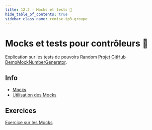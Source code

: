 ```yaml
---
title: 12.2 - Mocks et tests 🤡
hide_table_of_contents: true
sidebar_class_name: remise-tp3-groupe
---
```


# Mocks et tests pour contrôleurs 🤡

Explication sur les tests de pouvoirs Random [Projet GitHub DemoMockNumberGenerator](https://github.com/CEM-420-5W5/DemoMockNumberGenerator).

## Info

- [Mocks](/info/Mocks)
- [Utilisation des Mocks](/info/UtilisationMocks)

## Exercices

[Exercice sur les Mocks](/exercices/Mocks)
